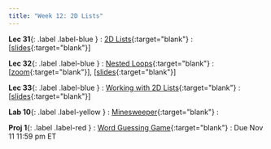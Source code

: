 ```yaml
---
title: "Week 12: 2D Lists"
---
```


**Lec 31**{: .label .label-blue }
: [2D Lists](https://edstem.org/us/courses/60560/lessons/122148){:target="blank"}
  : [[slides](https://drive.google.com/file/d/1LpvMODaguhNo36nXbb_hVXEhbbIoGIoW/view?usp=sharing){:target="blank"}\]

**Lec 32**{: .label .label-blue }
: [Nested Loops](https://edstem.org/us/courses/60560/lessons/122250){:target="blank"}
  : [[zoom](https://morganstate.zoom.us/j/91916688161){:target="blank"}\], [[slides](https://drive.google.com/file/d/1h_DlrAIq2eljAYfm6DC3lpi31mW6RGsV/view?usp=sharing){:target="blank"}\]

**Lec 33**{: .label .label-blue }
: [Working with 2D Lists](https://edstem.org/us/courses/60560/lessons/122395){:target="blank"}
  : [[slides](https://drive.google.com/file/d/1qeiqW_4EqZoBk59aucBP5RyQv4_APtOt/view?usp=sharing){:target="blank"}\]

**Lab 10**{: .label .label-yellow }
: [Minesweeper](https://edstem.org/us/courses/60560/lessons/121623){:target="blank"}
  : 

**Proj 1**{: .label .label-red }
: [Word Guessing Game](https://edstem.org/us/courses/60560/lessons/121132/slides/671656){:target="blank"}
  : Due Nov 11 11:59 pm ET

